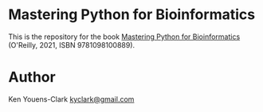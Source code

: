 # Mastering Python for Bioinformatics

This is the repository for the book [Mastering Python for Bioinformatics](https://learning.oreilly.com/library/view/reproducible-bioinformatics-with/9781098100872/) (O'Reilly, 2021, ISBN 9781098100889).

# Author

Ken Youens-Clark <kyclark@gmail.com>
